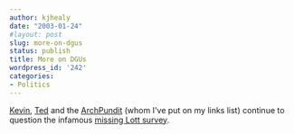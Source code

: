 ```yaml
---
author: kjhealy
date: "2003-01-24"
#layout: post
slug: more-on-dgus
status: publish
title: More on DGUs
wordpress_id: '242'
categories:
- Politics
---
```


[Kevin](http://calpundit.blogspot.com/2003_01_01_calpundit_archive.html#87965516), [Ted](http://tedbarlow.blogspot.com/2003_01_19_tedbarlow_archive.html#87962030) and the [ArchPundit](http://www.blogstudio.com/SearchResults.jsp?Mode=G&Action=BL_Blog&Method=searchPosts&Subject=Introduction&Display=YES&Id=1035318354953000083334008558&OpenNew=NO&TargetMessageId=1043390751187) (whom I've put on my links list) continue to question the infamous [missing Lott survey](http://fiachra.soc.arizona.edu/blog/archives/000248.html#000248).
